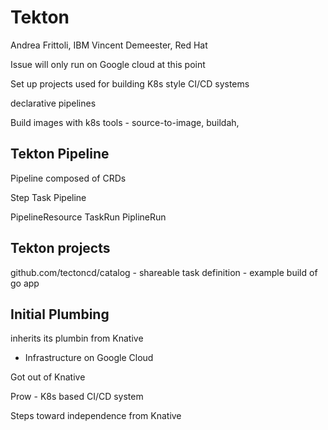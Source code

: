 # Tekton

Andrea Frittoli, IBM
Vincent Demeester, Red Hat


Issue will only run on Google cloud at this point


Set up projects used for building K8s style CI/CD systems

declarative pipelines

Build images with k8s tools - source-to-image, buildah, 

## Tekton Pipeline

Pipeline composed of CRDs

Step
Task
Pipeline

PipelineResource
TaskRun
PiplineRun


## Tekton projects

github.com/tectoncd/catalog - shareable task definition - example build of  go app


## Initial Plumbing

inherits its plumbin from Knative

- Infrastructure on Google Cloud

Got out of Knative

Prow - K8s based CI/CD system


Steps toward independence from Knative


